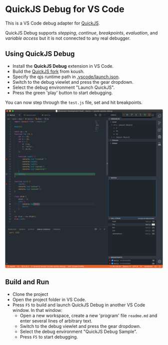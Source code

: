 # QuickJS Debug for VS Code

This is a VS Code debug adapter for [QuickJS](https://bellard.org/quickjs/).

QuickJS Debug supports *stepping*, *continue*, *breakpoints*, *evaluation*, and
*variable access* but it is not connected to any real debugger.

## Using QuickJS Debug

* Install the **QuickJS Debug** extension in VS Code.
* Build the [QuickJS fork](https://github.com/koush/quickjs) from koush.
* Specify the qjs runtime path in [.vscode/launch.json](https://github.com/koush/vscode-quickjs-debug/blob/master/.vscode/launch.json).
* Switch to the debug viewlet and press the gear dropdown.
* Select the debug environment "Launch QuickJS".
* Press the green 'play' button to start debugging.

You can now step through the `test.js` file, set and hit breakpoints.

![QuickJS Debug](images/quickjs-debug-demo.png)

## Build and Run


* Clone the project
* Open the project folder in VS Code.
* Press `F5` to build and launch QuickJS Debug in another VS Code window. In that window:
  * Open a new workspace, create a new 'program' file `readme.md` and enter several lines of arbitrary text.
  * Switch to the debug viewlet and press the gear dropdown.
  * Select the debug environment "QuickJS Debug Sample".
  * Press `F5` to start debugging.
